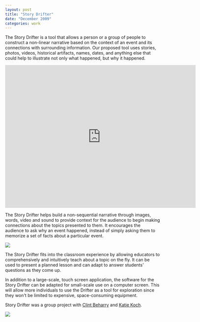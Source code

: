 ```yaml
---
layout: post
title: "Story Drifter"
date: "December 2009"
categories: work
---
```


The Story Drifter is a tool that allows a person or a group of people to
construct a non-linear narrative based on the context of an event and its
connections with surrounding information. Our proposed tool uses stories,
photos, videos, historical artifacts, names, dates, and anything else that
could help to illustrate not only what happened, but why it happened.

<iframe src="http://player.vimeo.com/video/8322838?portrait=0" width="620" height="465" frameborder="0">hi</iframe>

The Story Drifter helps build a non-sequential narrative through images,
words, video and sound to provide context for the audience to begin making
connections about the topics presented to them. It encourages the audience to
ask why an event happened, instead of simply asking them to memorize a set of
facts about a particular event.

![][24]

The Story Drifter fits into the classroom experience by allowing educators to
comprehensively and intuitively teach about a topic on the fly. It can be used
to present a planned lesson and can adapt to answer students' questions as
they come up.

In addition to a large-scale, touch screen application, the software for the
Story Drifter can be adapted for small-scale use on a computer screen. This
will allow more individuals to use the Drifter as a tool for exploration since
they won't be limited to expensive, space-consuming equipment.

Story Drifter was a group project with [Clint Beharry][22] and [Katie Koch][23].

![][25]

  [22]: http://leftrightoutput.com/
  [23]: http://www.pixelkated.com/
  [24]: ../assets/img/portfolio/storydrifter-0-620.png
  [25]: ../assets/img/portfolio/storydrifter-1-620.jpg
